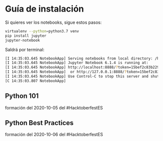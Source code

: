 # Guía de instalación

Si quieres ver los notebooks, sigue estos pasos:


```bash
virtualenv --python=python3.7 venv
pip install jupyter 
jupyter-notebook 
```

Saldrá por terminal:

```bash
[I 14:35:03.645 NotebookApp] Serving notebooks from local directory: /hacktoberfestES-pyms/
[I 14:35:03.645 NotebookApp] Jupyter Notebook 6.1.4 is running at:
[I 14:35:03.645 NotebookApp] http://localhost:8888/?token=15bef2c83b229ab5af471816fbfcf5a93fa08b405ea00c21
[I 14:35:03.645 NotebookApp]  or http://127.0.0.1:8888/?token=15bef2c83b229ab5af471816fbfcf5a93fa08b405ea00c21
[I 14:35:03.645 NotebookApp] Use Control-C to stop this server and shut down all kernels (twice to skip confirmation).
[C 14:35:03.807 NotebookApp]
```

## Python 101
formación del 2020-10-05 del #HacktoberfestES

## Python Best Practices
formación del 2020-10-06 del #HacktoberfestES